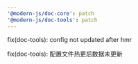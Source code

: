 ```yaml
---
'@modern-js/doc-core': patch
'@modern-js/doc-tools': patch
---
```


fix(doc-tools): config not updated after hmr

fix(doc-tools): 配置文件热更后数据未更新
